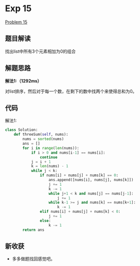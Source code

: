 # Exp 15

[Problem 15](https://leetcode.com/problems/3sum)

## 题目解读

找出list中所有3个元素相加为0的组合

## 解题思路

**解法1:（1292ms）**

对list排序，然后对于每一个数，在剩下的数中找两个来使得总和为0。

## 代码

解法1:

```python
class Solution:
    def threeSum(self, nums):
        nums = sorted(nums)
        ans = []
        for i in range(len(nums)):
            if i > 0 and nums[i-1] == nums[i]:
                continue
            j = i + 1
            k = len(nums) - 1
            while j < k:
                if nums[i] + nums[j] + nums[k] == 0:
                    ans.append([nums[i], nums[j], nums[k]])
                    j += 1
                    k -= 1
                    while j+1 < k and nums[j] == nums[j-1]:
                        j += 1
                    while k-1 >= j and nums[k] == nums[k+1]:
                        k -= 1
                elif nums[i] + nums[j] + nums[k] < 0:
                    j += 1
                else:
                    k -= 1
        return ans
```

## 新收获

- 多多做题找回感觉吧。



